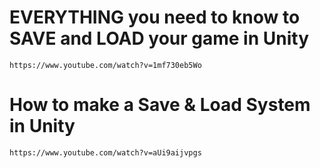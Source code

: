 # EVERYTHING you need to know to SAVE and LOAD your game in Unity

```
https://www.youtube.com/watch?v=1mf730eb5Wo
```
# How to make a Save & Load System in Unity 
```
https://www.youtube.com/watch?v=aUi9aijvpgs
```
